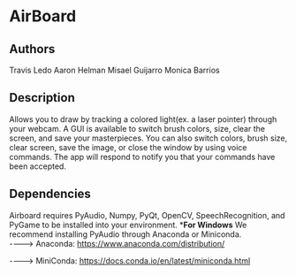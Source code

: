 AirBoard
========

Authors
-------
Travis Ledo
Aaron Helman
Misael Guijarro
Monica Barrios

Description
-----------
Allows you to draw by tracking a colored light(ex. a laser pointer) through your webcam. A GUI is available to switch brush colors, size, clear the screen, and save your masterpieces. You can also switch colors, brush size, clear screen, save the image, or close the window by using voice commands. The app will respond to notify you that your commands have been accepted.  

Dependencies
------------
Airboard requires PyAudio, Numpy, PyQt, OpenCV, SpeechRecognition, and PyGame to be installed into your environment. 
***For Windows**
We recommend installing PyAudio through Anaconda or Miniconda.  
  ----> Anaconda: https://www.anaconda.com/distribution/
  
  ----> MiniConda: https://docs.conda.io/en/latest/miniconda.html


